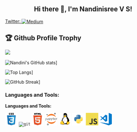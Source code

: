 
<p align="center">
  <h2 align="center">Hi there 👋, I'm Nandinisree V S!</h2>
</p>

<a href="https://twitter.com/NandinisreeS" target="blank">Twitter: <img align="center" src="https://cdn.jsdelivr.net/npm/simple-icons@3.0.1/icons/twitter.svg" alt="Medium" height="30" width="40" /></a>

<h2>🏆 Github Profile Trophy</h2>
<img width=800 src="https://github-profile-trophy.vercel.app/?username=nandinisreenivasan&column=9&theme=gruvbox&no-frame=true"/>

![Nandini's GitHub stats](https://github-readme-stats.vercel.app/api?username=nandinisreenivasan&show_icons=true&theme=tokyonight)]


![Top Langs](https://github-readme-stats.vercel.app/api/top-langs/?username=nandinisreenivasan&layout=compact)]

![GitHub Streak](https://github-readme-streak-stats.herokuapp.com?user=nandinisreenivasan&theme=neon-palenight&hide_border=true)]

<h3 align="left">Languages and Tools:</h3>



**Languages and Tools:**  

<code><img src="https://raw.githubusercontent.com/devicons/devicon/master/icons/css3/css3-original-wordmark.svg" alt="css3" width="40" height="40"/></code>
<code><img src="https://www.vectorlogo.zone/logos/git-scm/git-scm-icon.svg" alt="git" width="40" height="40"/></code>
<code><img src="https://raw.githubusercontent.com/devicons/devicon/master/icons/html5/html5-original-wordmark.svg" alt="html5" width="40" height="40"/></code>
<code><img src="https://raw.githubusercontent.com/devicons/devicon/master/icons/jupyter/jupyter-original-wordmark.svg" alt="Jupyter" width="40" height="40"/></code>
<code><img src="https://raw.githubusercontent.com/devicons/devicon/master/icons/linux/linux-original.svg" alt="linux" width="40" height="40"/></code>
<code><img height="40" src="https://raw.githubusercontent.com/nandinisreenivasan/nandinisreenivasan/master/assets/python.png"></code>
<code><img height="40" src="https://raw.githubusercontent.com/nandinisreenivasan/nandinisreenivasan/master/assets/javascript.png"></code>
<code><img height="40" src="https://raw.githubusercontent.com/nandinisreenivasan/nandinisreenivasan/master/assets/visual-studio-code.png"></code>
